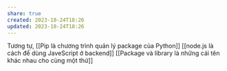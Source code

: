 ```yaml
---
share: true
created: 2023-10-24T18:26
updated: 2023-10-24T18:26
---
```

Tương tự, [[Pip là chương trình quản lý package của Python]]
[[node.js là cách để dùng JaveScript ở backend]]
[[Package và library là những cái tên khác nhau cho cùng một thứ]]